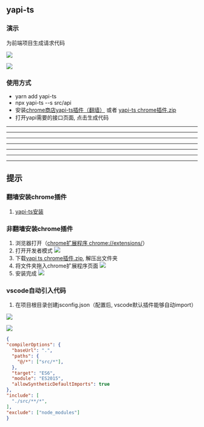 ## yapi-ts

### 演示
为前端项目生成请求代码


![](https://image-c.weimobwmc.com/static-resource/5aefd2b8a9ed45a0b1b0f5710483ba42.gif)

![](https://image-c.weimobwmc.com/static-resource/04c28cfe7d704d2895091bfe22b36a07.jpg)

### 使用方式
* yarn add yapi-ts
* npx yapi-ts --s src/api
* 安装[chrome商店yapi-ts插件（翻墙）](https://chrome.google.com/webstore/detail/yapi-ts/nojjmcbnjafgcfhfmopkdjgbmmaeadmm) 或者 [yapi-ts chrome插件.zip](https://c.weimobwmc.com/static-resource/dcd672cadfd94f319759433f14574109.zip)
* 打开yapi需要的接口页面, 点击生成代码

<hr />
<hr />
<hr />
<hr />
<hr />
<hr />
<hr />

## 提示

### 翻墙安装chrome插件
1. [yapi-ts安装](https://chrome.google.com/webstore/detail/yapi-ts/nojjmcbnjafgcfhfmopkdjgbmmaeadmm)

### 非翻墙安装chrome插件
1. 浏览器打开（[chrome扩展程序 chrome://extensions/](chrome://extensions/)）
2. 打开开发者模式
  ![](https://image-c.weimobwmc.com/static-resource/f2a6196d383e4ab1af50a0276ab22d32.jpg)
3. 下载[yapi ts chrome插件.zip](https://c.weimobwmc.com/static-resource/dcd672cadfd94f319759433f14574109.zip), 解压出文件夹
4. 将文件夹拖入chrome扩展程序页面
  ![](https://image-c.weimobwmc.com/static-resource/642bfd1f9377405d86b017c8c2925e94.jpg)
5. 安装完成
  ![](https://image-c.weimobwmc.com/static-resource/9fb96eac41214b2ba61bbf14e22aa642.png)

### vscode自动引入代码
1. 在项目根目录创建jsconfig.json（配置后, vscode默认插件能够自动import）

![](https://image-c.weimobwmc.com/static-resource/a880f1a8525d40cca4076497c24c0ac8.jpg)

![](https://image-c.weimobwmc.com/static-resource/2a5c9524cb894b5180d5ae998bf0f596.jpg)

  ``` json
{
  "compilerOptions": {
    "baseUrl": ".",
    "paths": {
      "@/*": ["src/*"],
    },
    "target": "ES6",
    "module": "ES2015",
    "allowSyntheticDefaultImports": true
  },
  "include": [
    "./src/**/*",
  ],
  "exclude": ["node_modules"]
}
  ```